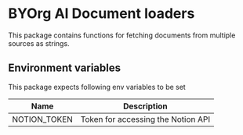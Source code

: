 # BYOrg AI Document loaders

This package contains functions for fetching documents from multiple sources as strings.

## Environment variables
This package expects following env variables to be set

| Name         | Description                                 |
|--------------|---------------------------------------------|
| NOTION_TOKEN | Token for accessing the Notion API          |
